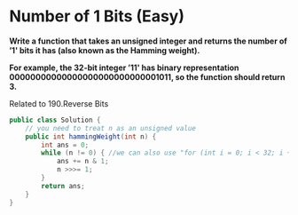# Number of 1 Bits (Easy)

**Write a function that takes an unsigned integer and returns the number of ’1' bits it has (also known as the Hamming weight).**

**For example, the 32-bit integer ’11' has binary representation 00000000000000000000000000001011, so the function should return 3.**

Related to 190.Reverse Bits

```java
public class Solution {
    // you need to treat n as an unsigned value
    public int hammingWeight(int n) {
        int ans = 0;
        while (n != 0) { //we can also use "for (int i = 0; i < 32; i ++)", but for loop is slower than while
            ans += n & 1;
            n >>>= 1;
        }
        return ans;
    }
}
```
